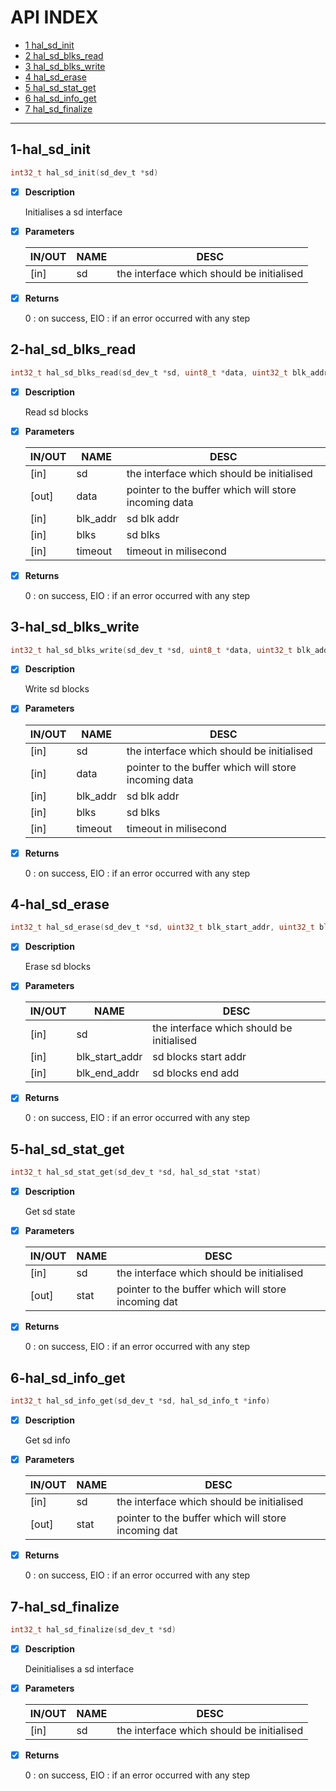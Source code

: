 # API INDEX

  * [1 hal_sd_init](#1-hal_sd_init)
  * [2 hal_sd_blks_read](#2-hal_sd_blks_read)
  * [3 hal_sd_blks_write](#3-hal_sd_blks_write)
  * [4 hal_sd_erase](#4-hal_sd_erase)
  * [5 hal_sd_stat_get](#5-hal_sd_stat_get)
  * [6 hal_sd_info_get](#6-hal_sd_info_get)
  * [7 hal_sd_finalize](#7-hal_sd_finalize)

------

## 1-hal_sd_init

```c
int32_t hal_sd_init(sd_dev_t *sd)
```

- [x] **Description**

  Initialises a sd interface

- [x] **Parameters**

  | IN/OUT |  NAME  |  DESC  |
  |--------|--------|--------|
  | [in] | sd | the interface which should be initialised |

- [x] **Returns**

  0 : on success, EIO : if an error occurred with any step

## 2-hal_sd_blks_read

```c
int32_t hal_sd_blks_read(sd_dev_t *sd, uint8_t *data, uint32_t blk_addr, uint32_t blks, uint32_t timeout)
```

- [x] **Description**

  Read sd blocks

- [x] **Parameters**

  | IN/OUT |  NAME  |  DESC  |
  |--------|--------|--------|
  | [in] |  sd |       the interface which should be initialised   |
  | [out] | data |     pointer to the buffer which will store incoming data   |
  | [in] |  blk_addr | sd blk addr   |
  | [in] |  blks |     sd blks   |
  | [in] |  timeout |  timeout in milisecond |

- [x] **Returns**

  0 : on success, EIO : if an error occurred with any step

## 3-hal_sd_blks_write

```c
int32_t hal_sd_blks_write(sd_dev_t *sd, uint8_t *data, uint32_t blk_addr, uint32_t blks, uint32_t timeout)
```

- [x] **Description**

  Write sd blocks

- [x] **Parameters**

  | IN/OUT |  NAME  |  DESC  |
  |--------|--------|--------|
  | [in] | sd |       the interface which should be initialised   |
  | [in] | data |     pointer to the buffer which will store incoming data   |
  | [in] | blk_addr | sd blk addr   |
  | [in] | blks |     sd blks   |
  | [in] | timeout |  timeout in milisecond |

- [x] **Returns**

  0 : on success, EIO : if an error occurred with any step

## 4-hal_sd_erase

```c
int32_t hal_sd_erase(sd_dev_t *sd, uint32_t blk_start_addr, uint32_t blk_end_addr)
```

- [x] **Description**

  Erase sd blocks

- [x] **Parameters**

  | IN/OUT |  NAME  |  DESC  |
  |--------|--------|--------|
  | [in] | sd |  the interface which should be initialised   |
  | [in] | blk_start_addr | sd blocks start addr   |
  | [in] | blk_end_addr |   sd blocks end add |

- [x] **Returns**

  0 : on success, EIO : if an error occurred with any step

## 5-hal_sd_stat_get

```c
int32_t hal_sd_stat_get(sd_dev_t *sd, hal_sd_stat *stat)
```

- [x] **Description**

  Get sd state

- [x] **Parameters**

  | IN/OUT |  NAME  |  DESC  |
  |--------|--------|--------|
  | [in] |  sd |   the interface which should be initialised   |
  | [out] | stat | pointer to the buffer which will store incoming dat |

- [x] **Returns**

  0 : on success, EIO : if an error occurred with any step

## 6-hal_sd_info_get

```c
int32_t hal_sd_info_get(sd_dev_t *sd, hal_sd_info_t *info)
```

- [x] **Description**

  Get sd info

- [x] **Parameters**

  | IN/OUT |  NAME  |  DESC  |
  |--------|--------|--------|
  | [in] |  sd |   the interface which should be initialised   |
  | [out] | stat | pointer to the buffer which will store incoming dat |

- [x] **Returns**

  0 : on success, EIO : if an error occurred with any step

## 7-hal_sd_finalize

```c
int32_t hal_sd_finalize(sd_dev_t *sd)
```

- [x] **Description**

  Deinitialises a sd interface

- [x] **Parameters**

  | IN/OUT |  NAME  |  DESC  |
  |--------|--------|--------|
  | [in] | sd | the interface which should be initialised |

- [x] **Returns**

  0 : on success, EIO : if an error occurred with any step
